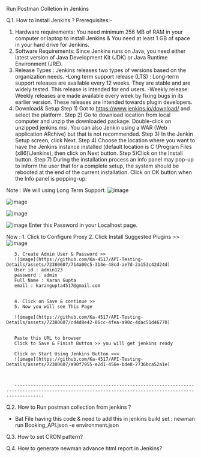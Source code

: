 Run Postman Colletion in Jenkins 

Q.1. How to install Jenkins ?
Prerequisites:-
1. Hardware requirements: You need minimum 256 MB of RAM in your computer or laptop to install Jenkins & You need at least 1 GB of space in your hard drive for Jenkins.
2. Software Requirements: Since Jenkins runs on Java, you need either latest version of Java Development Kit (JDK) or Java Runtime Environment (JRE).
3. Release Types : Jenkins releases two types of versions based on the organization needs.
-Long term support release (LTS) :
Long-term support releases are available every 12 weeks. They are stable and are widely tested. This release is intended for end users.
-Weekly release:
Weekly releases are made available every week by fixing bugs in its earlier version. These releases are intended towards plugin developers.
4. Download& Setup 
Step 1) Got to https://www.jenkins.io/download/ and select the platform.
Step 2) Go to download location from local computer and unzip the downloaded package. Double-click on unzipped jenkins.msi. You can also Jenkin using a WAR (Web application ARchive) but that is not recommended.
Step 3) In the Jenkin Setup screen, click Next.
Step 4) Choose the location where you want to have the Jenkins instance installed (default location is C:\Program Files (x86)\Jenkins), then click on Next button.
Step 5)Click on the Install button.
Step 7) During the installation process an info panel may pop-up to inform the user that for a complete setup, the system should be rebooted at the end of the current installation. Click on OK button when the Info panel is popping-up:

Note : We will using Long Term Support. 
![image](https://github.com/Ka-4517/API-Testing-Details/assets/72380607/107d2d02-5670-4715-af37-5d6f6ede5e28)


![image](https://github.com/Ka-4517/API-Testing-Details/assets/72380607/ccce1068-329a-45d8-a078-4959817ecd61)


![image](https://github.com/Ka-4517/API-Testing-Details/assets/72380607/62b2d057-f3b8-4815-aa38-7deb2c0f4e5e)

![image](https://github.com/Ka-4517/API-Testing-Details/assets/72380607/c214fb7c-ae49-4649-9378-4a7c69d2a708)
 Enter this Password in your Localhost page.

 Now : 1. Click to Configure Proxy 
       2. Click Install Suggested Plugins  >>
       ![image](https://github.com/Ka-4517/API-Testing-Details/assets/72380607/76c98059-08eb-46e2-b4af-3651ebdee1a2)

       3. Create Admin User & Password >>
       ![image](https://github.com/Ka-4517/API-Testing-Details/assets/72380607/714a00c5-3b4e-48cd-ae7d-2a153c42d24d)
       User id : admin123
       password : admin
       Full Name : Karan Gupta
       email : karangupta4517@gmail.com
       

       4. Click on Save & continue >>
       5. Now you will see This Page 

       ![image](https://github.com/Ka-4517/API-Testing-Details/assets/72380607/cd4d8e42-86cc-4fea-a90c-4dac51d46770)
       

       Paste this URL to browser 
       Click to Save & Finish Button >> you will get jenkins ready 

       Click on Start Using Jenkins Button <<< 
       ![image](https://github.com/Ka-4517/API-Testing-Details/assets/72380607/a90f7955-e2d1-456e-bde8-7736bca52a1e)
       

       
       -------------------------------------------------------------------------------------------------------------------------------------------------------
       


Q.2. How to Run postman collection from jenkins ?
- Bat File having this code & need to add this in jenkins build set : newman run Booking_API.json -e environment.json


Q.3. How to set CRON pattern?


Q.4. How to generate newman advance html report in Jenkins?


